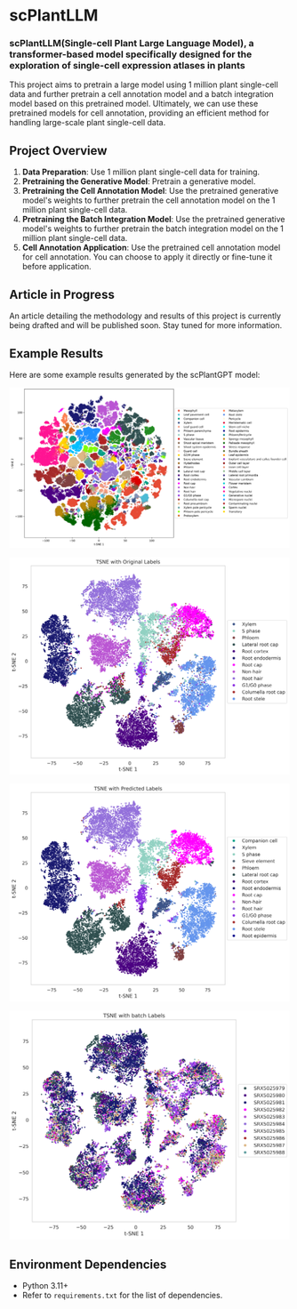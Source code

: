    
# scPlantLLM

### scPlantLLM(Single-cell Plant Large Language Model), a transformer-based model specifically designed for the exploration of single-cell expression atlases in plants

This project aims to pretrain a large model using 1 million plant single-cell data and further pretrain a cell annotation model and a batch integration model based on this pretrained model. Ultimately, we can use these pretrained models for cell annotation, providing an efficient method for handling large-scale plant single-cell data.

## Project Overview

1. **Data Preparation**: Use 1 million plant single-cell data for training.
2. **Pretraining the Generative Model**: Pretrain a generative model.
3. **Pretraining the Cell Annotation Model**: Use the pretrained generative model's weights to further pretrain the cell annotation model on the 1 million plant single-cell data.
4. **Pretraining the Batch Integration Model**: Use the pretrained generative model's weights to further pretrain the batch integration model on the 1 million plant single-cell data.
5. **Cell Annotation Application**: Use the pretrained cell annotation model for cell annotation. You can choose to apply it directly or fine-tune it before application.

## Article in Progress

An article detailing the methodology and results of this project is currently being drafted and will be published soon. Stay tuned for more information.

## Example Results

Here are some example results generated by the scPlantGPT model:

![Example Result 1](images/tsne_cell_embedding.png)


![Example Result 2](images/annotation.png)

![Example Result 3](images/prediction.png)

![Example Result 4](images/integration.png)

<!-- ## Table of Contents

- [Installation](#installation)
- [Usage](#usage)
- [File Structure](#file-structure)
- [Contribution](#contribution)
- [License](#license)
- [Contact](#contact) -->

<!-- ## Installation -->

## Environment Dependencies

- Python 3.11+
- Refer to `requirements.txt` for the list of dependencies.

<!-- ### Steps

1. Clone this repository
    ```bash
    git@github.com:cgshuo/scPlantGPT.git
    ```

2. Create and activate a virtual environment (optional)
    ```bash
    python -m venv venv
    source venv/bin/activate  # For Windows, use `venv\Scripts\activate`
    ```

3. Install dependencies
    ```bash
    pip install -r requirements.txt
    ```

## Usage

### Data Preparation

### Pretraining the Generative Model -->
